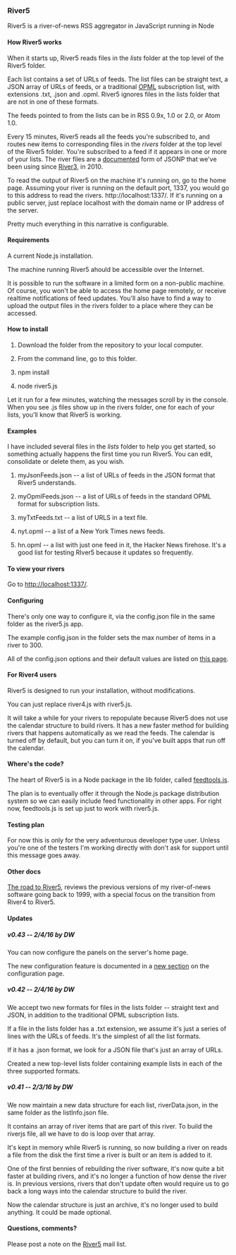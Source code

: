 ### River5

River5 is a river-of-news RSS aggregator in JavaScript running in Node

#### How River5 works

When it starts up, River5 reads files in the <i>lists</i> folder at the top level of the River5 folder.

Each list contains a set of URLs of feeds. The list files can be straight text, a JSON array of URLs of feeds, or a traditional <a href="http://dev.opml.org/spec2.html#subscriptionLists">OPML</a> subscription list, with extensions .txt, .json and .opml.  River5 ignores files in the lists folder that are not in one of these formats.

The feeds pointed to from the lists can be in RSS 0.9x, 1.0 or 2.0, or Atom 1.0.

Every 15 minutes, River5 reads all the feeds you're subscribed to, and routes new items to corresponding files in the <i>rivers</i> folder at the top level of the River5 folder. You're subscribed to a feed if it appears in one or more of your lists. The river files are a <a href="http://riverjs.org/">documented</a> form of JSONP that we've been using since <a href="http://river3.opml.org/">River3</a>, in 2010.

To read the output of River5 on the machine it's running on, go to the home page. Assuming your river is running on the default port, 1337, you would go to this address to read the rivers. http://localhost:1337/. If it's running on a public server, just replace localhost with the domain name or IP address of the server. 

Pretty much everything in this narrative is configurable. 

#### Requirements

A current Node.js installation. 

The machine running River5 ahould be accessible over the Internet.

It is possible to run the software in a limited form on a non-public machine. Of course, you won't be able to access the home page remotely, or receive realtime notifications of feed updates. You'll also have to find a way to upload the output files in the rivers folder to a place where they can be accessed.

#### How to install

1. Download the folder from the repository to your local computer. 

2. From the command line, go to this folder.

3. npm install

4. node river5.js

Let it run for a few minutes, watching the messages scroll by in the console. When you see .js files show up in the rivers folder, one for each of your lists, you'll know that River5 is working. 

#### Examples

I have included several files in the <i>lists</i> folder to help you get started, so something actually happens the first time you run River5. You can edit, consolidate or delete them, as you wish. 

1. myJsonFeeds.json -- a list of URLs of feeds in the JSON format that River5 understands. 

2. myOpmlFeeds.json -- a list of URLs of feeds in the standard OPML format for subscription lists.

3. myTxtFeeds.txt -- a list of URLS in a text file.

4. nyt.opml -- a list of a New York Times news feeds.

5. hn.opml -- a list with just one feed in it, the Hacker News firehose. It's a good list for testing RIver5 because it updates so frequently.

#### To view your rivers

Go to <a href="http://localhost:1337/">http://localhost:1337/</a>.

#### Configuring

There's only one way to configure it, via the config.json file in the same folder as the river5.js app.

The example config.json in the folder sets the max number of items in a river to 300.

All of the config.json options and their default values are listed on <a href="https://github.com/scripting/river5/blob/master/docs/CONFIG.md">this page</a>.

#### For River4 users

River5 is designed to run your installation, without modifications. 

You can just replace river4.js with river5.js.

It will take a while for your rivers to repopulate because River5 does not use the calendar structure to build rivers. It has a new faster method for building rivers that happens automatically as we read the feeds. The calendar is turned off by default, but you can turn it on, if you've built apps that run off the calendar. 

#### Where's the code?

The heart of River5 is in a Node package in the lib folder, called <a href="https://github.com/scripting/river5/blob/master/lib/feedtools.js">feedtools.js</a>.

The plan is to eventually offer it through the Node.js package distribution system so we can easily include feed functionality in other apps. For right now, feedtools.js is set up just to work with river5.js. 

#### Testing plan

For now this is only for the very adventurous developer type user. Unless you're one of the testers I'm working directly with don't ask for support until this message goes away.

#### Other docs

<a href="https://github.com/scripting/river5/blob/master/docs/ROADTORIVER5.md">The road to River5</a>, reviews  the previous versions of my river-of-news software going back to 1999, with a special focus on the transition from River4 to River5. 

#### Updates

##### v0.43 -- 2/4/16 by DW

You can now configure the panels on the server's home page. 

The new configuration feature is documented in a <a href="https://github.com/scripting/river5/blob/master/docs/CONFIG.md#configuring-the-home-page">new section</a> on the configuration page.

##### v0.42 -- 2/4/16 by DW

We accept two new formats for files in the lists folder -- straight text and JSON, in addition to the traditional OPML subscription lists.

If a file in the lists folder has a .txt extension, we assume it's just a series of lines with the URLs of feeds. It's the simplest of all the list formats. 

If it has a .json format, we look for a JSON file that's just an array of URLs. 

Created a new top-level lists folder containing example lists in each of the three supported formats. 

##### v0.41 -- 2/3/16 by DW

We now maintain a new data structure for each list, riverData.json, in the same folder as the listInfo.json file.

It contains an array of river items that are part of this river. To build the riverjs file, all we have to do is loop over that array. 

It's kept in memory while River5 is running, so now building a river on reads a file from the disk the first time a river is built or an item is added to it. 

One of the first bennies of rebuilding the river software, it's now quite a bit faster at building rivers, and it's no longer a function of how dense the river is. In previous versions, rivers that don't update often would require us to go back a long ways into the calendar structure to build the river. 

Now the calendar structure is just an archive, it's no longer used to build anything. It could be made optional. 

#### Questions, comments?

Please post a note on the <a href="https://groups.google.com/forum/?fromgroups#!forum/river5">River5</a> mail list. 

